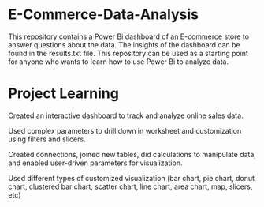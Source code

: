 # E-Commerce-Data-Analysis

This repository contains a Power Bi dashboard of an E-commerce store to answer questions about the data. The insights of the dashboard can be found in the results.txt file. This repository can be used as a starting point for anyone who wants to learn how to use Power Bi to analyze data.

# Project Learning

Created an interactive dashboard to track and analyze online sales data.

Used complex parameters to drill down in worksheet and customization using filters and slicers.

Created connections, joined new tables, did calculations to manipulate data, and enabled user-driven parameters for visualization.

Used different types of customized visualization (bar chart, pie chart, donut chart, clustered bar chart, scatter chart, line chart, area chart, map, slicers, etc)
